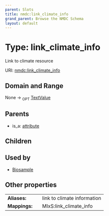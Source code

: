 ```yaml
---
parent: Slots
title: nmdc:link_climate_info
grand_parent: Browse the NMDC Schema
layout: default
---
```


# Type: link_climate_info


Link to climate resource

URI: [nmdc:link_climate_info](https://microbiomedata/meta/link_climate_info)

## Domain and Range

None ->  <sub>OPT</sub> [TextValue](TextValue.md)

## Parents

 *  is_a: [attribute](attribute.md)

## Children


## Used by

 * [Biosample](Biosample.md)

## Other properties

|  |  |  |
| --- | --- | --- |
| **Aliases:** | | link to climate information |
| **Mappings:** | | MIxS:link_climate_info |

